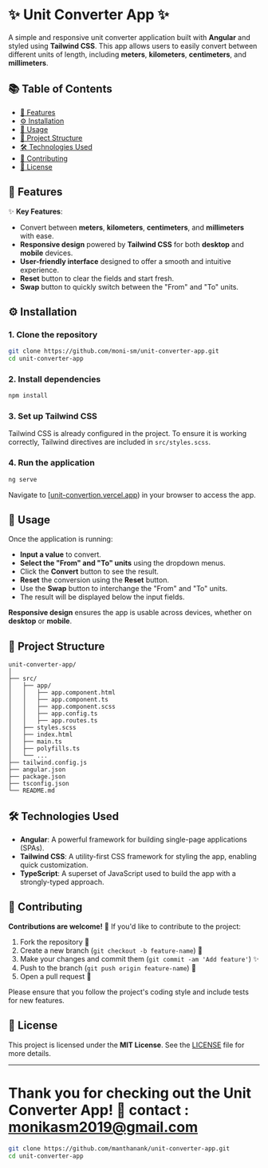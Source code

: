 
# ✨ Unit Converter App ✨

A simple and responsive unit converter application built with **Angular** and styled using **Tailwind CSS**. This app allows users to easily convert between different units of length, including **meters**, **kilometers**, **centimeters**, and **millimeters**.


## 📚 Table of Contents

- [🌟 Features](#features)
- [⚙️ Installation](#installation)
- [🚀 Usage](#usage)
- [📂 Project Structure](#project-structure)
- [🛠️ Technologies Used](#technologies-used)
- [🤝 Contributing](#contributing)
- [📜 License](#license)

## 🌟 Features

✨ **Key Features**:
- Convert between **meters**, **kilometers**, **centimeters**, and **millimeters** with ease.
- **Responsive design** powered by **Tailwind CSS** for both **desktop** and **mobile** devices.
- **User-friendly interface** designed to offer a smooth and intuitive experience.
- **Reset** button to clear the fields and start fresh.
- **Swap** button to quickly switch between the "From" and "To" units.


## ⚙️ Installation

### 1. Clone the repository

```bash
git clone https://github.com/moni-sm/unit-converter-app.git
cd unit-converter-app
```

### 2. Install dependencies

```bash
npm install
```

### 3. Set up Tailwind CSS

Tailwind CSS is already configured in the project. To ensure it is working correctly, Tailwind directives are included in `src/styles.scss`.

### 4. Run the application

```bash
ng serve
```

Navigate to [[unit-convertion.vercel.app](https://unit-convertion.vercel.app/)) in your browser to access the app.

## 🚀 Usage

Once the application is running:

- **Input a value** to convert.
- **Select the "From" and "To" units** using the dropdown menus.
- Click the **Convert** button to see the result.
- **Reset** the conversion using the **Reset** button.
- Use the **Swap** button to interchange the "From" and "To" units.
- The result will be displayed below the input fields.

**Responsive design** ensures the app is usable across devices, whether on **desktop** or **mobile**.

## 📂 Project Structure

```plaintext
unit-converter-app/
│
├── src/
│   ├── app/
│   │   ├── app.component.html
│   │   ├── app.component.ts
│   │   ├── app.component.scss
│   │   ├── app.config.ts
│   │   ├── app.routes.ts
│   ├── styles.scss
│   ├── index.html
│   ├── main.ts
│   ├── polyfills.ts
│   └── ...
├── tailwind.config.js
├── angular.json
├── package.json
├── tsconfig.json
└── README.md
```

## 🛠️ Technologies Used

- **Angular**: A powerful framework for building single-page applications (SPAs).
- **Tailwind CSS**: A utility-first CSS framework for styling the app, enabling quick customization.
- **TypeScript**: A superset of JavaScript used to build the app with a strongly-typed approach.

## 🤝 Contributing

**Contributions are welcome!** 🎉 If you'd like to contribute to the project:

1. Fork the repository 🍴
2. Create a new branch (`git checkout -b feature-name`) 🌱
3. Make your changes and commit them (`git commit -am 'Add feature'`) ✨
4. Push to the branch (`git push origin feature-name`) 🚀
5. Open a pull request 💌

Please ensure that you follow the project's coding style and include tests for new features.

## 📜 License

This project is licensed under the **MIT License**. See the [LICENSE](LICENSE) file for more details.

---

Thank you for checking out the **Unit Converter App**! 🙌
contact : monikasm2019@gmail.com
=======
   ```bash
   git clone https://github.com/manthanank/unit-converter-app.git
   cd unit-converter-app

